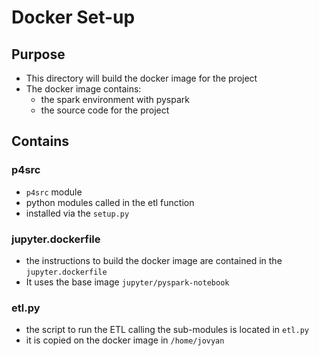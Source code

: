 # Docker Set-up
## Purpose
- This directory will build the docker image for the project
- The docker image contains:
    - the spark environment with pyspark
    - the source code for the project

## Contains
### p4src
- `p4src` module
- python modules called in the etl function
- installed via the `setup.py`

### jupyter.dockerfile
- the instructions to build the docker image are contained in the `jupyter.dockerfile`
- It uses the base image `jupyter/pyspark-notebook`

### etl.py
- the script to run the ETL calling the sub-modules is located in `etl.py`
- it is copied on the docker image in `/home/jovyan`
